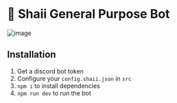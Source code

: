 # 🌸 Shaii General Purpose Bot

![image](https://shaii-cdn.qexat.com/readme-header.png)

## Installation

1. Get a discord bot token
2. Configure your `config.shaii.json` in `src`
3. `npm i` to install dependencies
4. `npm run dev` to run the bot
